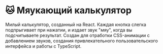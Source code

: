 # 🐱 Мяукающий калькулятор

Милый калькулятор, созданный на React. Каждая кнопка слегка подпрыгивает при нажатии, и издает звук "мяу", когда вы подсчитываете результат. Создан для отработки CSS-анимации с добавлением звуков, создания привлекательного пользовательского интерфейса и работы с TypeScript.
